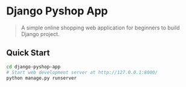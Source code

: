 # Django Pyshop App
> A simple online shopping web application for beginners to build Django project.

## Quick Start
``` bash
cd django-pyshop-app
# Start web development server at http://127.0.0.1:8000/
python manage.py runserver
```
